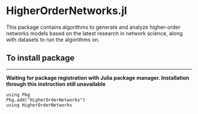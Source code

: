 # HigherOrderNetworks.jl


This package contains algorithms to generate and analyze higher-order networks models based on the latest research in network science, along with datasets to run the algorithms on. 
## To install package
---

**Waiting for package registration with Julia package manager. Installation through this instruction still unavailable**

```
using Pkg
Pkg.add("HigherOrderNetworks")
using HigherOrderNetworks
```



